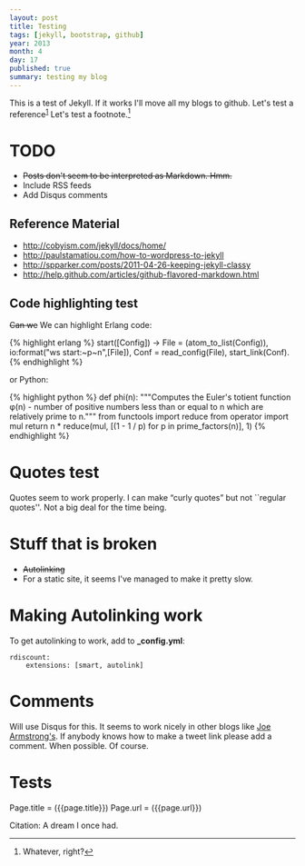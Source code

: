 ```yaml
---
layout: post
title: Testing
tags: [jekyll, bootstrap, github]
year: 2013
month: 4
day: 17
published: true
summary: testing my blog
---
```


This is a test of Jekyll. If it works I'll move all my blogs to github.
Let's test a reference<sup>[1](#ref1)</sup>
Let's test a footnote.[^1]

TODO
====

* <strike>Posts don't seem to be interpreted as Markdown. Hmm.</strike>
* Include RSS feeds
* Add Disqus comments

Reference Material
------------------

* http://cobyism.com/jekyll/docs/home/
* http://paulstamatiou.com/how-to-wordpress-to-jekyll
* http://spparker.com/posts/2011-04-26-keeping-jekyll-classy
* http://help.github.com/articles/github-flavored-markdown.html

## Code highlighting test

<strike>Can we</strike> We can highlight Erlang code:

{% highlight erlang %}
start([Config]) ->
    File = (atom_to_list(Config)),
    io:format("ws start:~p~n",[File]),
    Conf = read_config(File),
    start_link(Conf).
{% endhighlight %}

or Python:

{% highlight python %}
def phi(n):
    """Computes the Euler's totient function φ(n) -
    number of positive numbers less than or
    equal to n which are relatively prime to n."""
    from functools import reduce
    from operator  import mul
    return n * reduce(mul, [(1 - 1 / p) for p in prime_factors(n)], 1)
{% endhighlight %}


Quotes test
===========
Quotes seem to work properly. I can make &ldquo;curly quotes&rdquo; but not
``regular quotes''. Not a big deal for the time being.

Stuff that is broken
====================

* <strike>Autolinking</strike>
* For a static site, it seems I've managed to make it pretty slow.

Making Autolinking work
==========
To get autolinking to work, add to <b>_config.yml</b>:

    rdiscount:
        extensions: [smart, autolink]

Comments
========
Will use Disqus for this. It seems to work nicely in other blogs like [Joe Armstrong's](http://joearms.github.io/).
If anybody knows how to make a tweet link please add a comment. When possible. Of course.

Tests
=====
Page.title = ({{page.title}})
Page.url = ({{page.url}})

<a id="ref1">Citation: A dream I once had.</a>
[^1]: Whatever, right?
